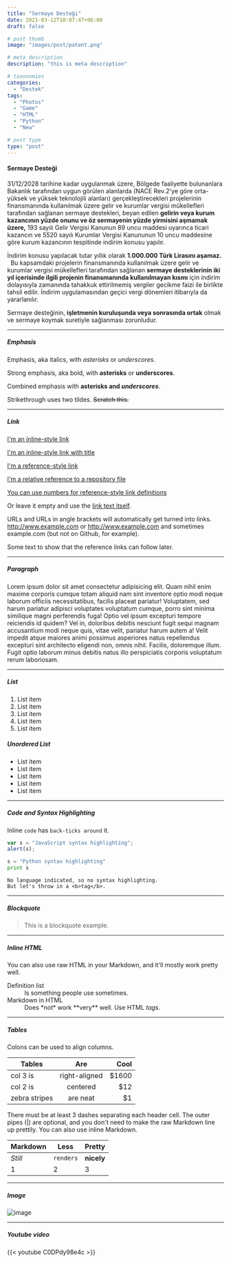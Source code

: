 ```yaml
---
title: "Sermaye Desteği"
date: 2021-03-12T10:07:47+06:00
draft: false

# post thumb
image: "images/post/patent.png"

# meta description
description: "this is meta description"

# taxonomies
categories: 
  - "Destek"
tags:
  - "Photos"
  - "Game"
  - "HTML"
  - "Python"
  - "New"

# post type
type: "post"
---
```



#### Sermaye Desteği
31/12/2028 tarihine kadar uygulanmak üzere, Bölgede faaliyette bulunanlara Bakanlık tarafından uygun görülen alanlarda (NACE Rev.2'ye göre orta-yüksek ve yüksek teknolojili alanları) gerçekleştirecekleri projelerinin finansmanında kullanılmak üzere gelir ve kurumlar vergisi mükellefleri tarafından sağlanan sermaye 
destekleri, beyan edilen **gelirin veya kurum kazancının yüzde onunu ve öz sermayenin yüzde yirmisini aşmamak üzere,** 193 sayılı Gelir Vergisi Kanunun 89 uncu maddesi uyarınca ticari kazancın ve 5520 sayılı Kurumlar Vergisi Kanununun 10 uncu maddesine göre kurum kazancının tespitinde indirim konusu yapılır. 

İndirim konusu yapılacak tutar yıllık olarak **1.000.000 Türk Lirasını aşamaz.** 
 
Bu kapsamdaki projelerin finansmanında kullanılmak üzere gelir ve kurumlar vergisi mükellefleri tarafından sağlanan **sermaye desteklerinin iki yıl içerisinde ilgili projenin finansmanında kullanılmayan kısmı** için indirim dolayısıyla zamanında tahakkuk ettirilmemiş vergiler gecikme faizi ile birlikte tahsil edilir. İndirim uygulamasından geçici vergi dönemleri itibarıyla da yararlanılır.  

Sermaye desteğinin, **işletmenin kuruluşunda veya sonrasında ortak** olmak ve sermaye koymak suretiyle sağlanması zorunludur. 



<hr>

##### Emphasis

Emphasis, aka italics, with *asterisks* or _underscores_.

Strong emphasis, aka bold, with **asterisks** or __underscores__.

Combined emphasis with **asterisks and _underscores_**.

Strikethrough uses two tildes. ~~Scratch this.~~

<hr>

##### Link
[I'm an inline-style link](https://www.google.com)

[I'm an inline-style link with title](https://www.google.com "Google's Homepage")

[I'm a reference-style link][Arbitrary case-insensitive reference text]

[I'm a relative reference to a repository file](../blob/master/LICENSE)

[You can use numbers for reference-style link definitions][1]

Or leave it empty and use the [link text itself].

URLs and URLs in angle brackets will automatically get turned into links. 
http://www.example.com or <http://www.example.com> and sometimes 
example.com (but not on Github, for example).

Some text to show that the reference links can follow later.

[arbitrary case-insensitive reference text]: https://www.mozilla.org
[1]: http://slashdot.org
[link text itself]: http://www.reddit.com

<hr>

##### Paragraph

Lorem ipsum dolor sit amet consectetur adipisicing elit. Quam nihil enim maxime corporis cumque totam aliquid nam sint inventore optio modi neque laborum officiis necessitatibus, facilis placeat pariatur! Voluptatem, sed harum pariatur adipisci voluptates voluptatum cumque, porro sint minima similique magni perferendis fuga! Optio vel ipsum excepturi tempore reiciendis id quidem? Vel in, doloribus debitis nesciunt fugit sequi magnam accusantium modi neque quis, vitae velit, pariatur harum autem a! Velit impedit atque maiores animi possimus asperiores natus repellendus excepturi sint architecto eligendi non, omnis nihil. Facilis, doloremque illum. Fugit optio laborum minus debitis natus illo perspiciatis corporis voluptatum rerum laboriosam.

<hr>

##### List

1. List item
2. List item
3. List item
4. List item
5. List item

##### Unordered List

* List item
* List item
* List item
* List item
* List item

<hr>

##### Code and Syntax Highlighting

Inline `code` has `back-ticks around` it.

```javascript
var s = "JavaScript syntax highlighting";
alert(s);
```
 
```python
s = "Python syntax highlighting"
print s
```
 
```
No language indicated, so no syntax highlighting. 
But let's throw in a <b>tag</b>.
```

<hr>

##### Blockquote

> This is a blockquote example.

<hr>

##### Inline HTML

You can also use raw HTML in your Markdown, and it'll mostly work pretty well.

<dl>
  <dt>Definition list</dt>
  <dd>Is something people use sometimes.</dd>

  <dt>Markdown in HTML</dt>
  <dd>Does *not* work **very** well. Use HTML <em>tags</em>.</dd>
</dl>


<hr>

##### Tables

Colons can be used to align columns.

| Tables        | Are           | Cool  |
| ------------- |:-------------:| -----:|
| col 3 is      | right-aligned | $1600 |
| col 2 is      | centered      |   $12 |
| zebra stripes | are neat      |    $1 |

There must be at least 3 dashes separating each header cell.
The outer pipes (|) are optional, and you don't need to make the 
raw Markdown line up prettily. You can also use inline Markdown.

Markdown | Less | Pretty
--- | --- | ---
*Still* | `renders` | **nicely**
1 | 2 | 3

<hr>

##### Image

![image](../../images/post/post-1.jpg)

<hr>

##### Youtube video

{{< youtube C0DPdy98e4c >}}